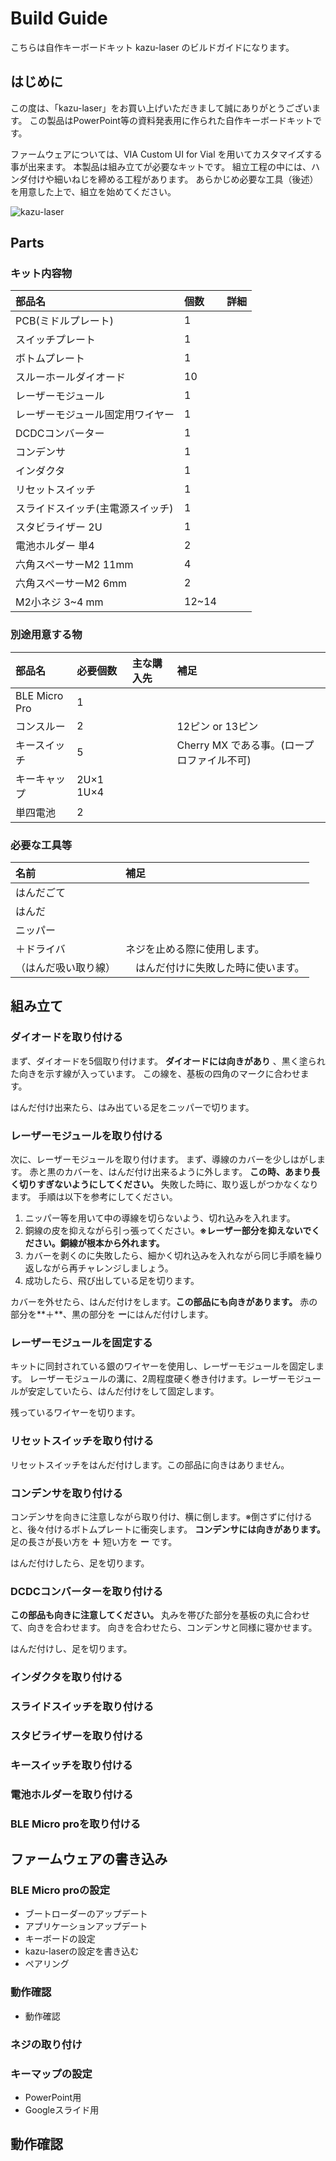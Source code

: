 # Build Guide
こちらは自作キーボードキット kazu-laser のビルドガイドになります。

## はじめに
この度は、「kazu-laser」をお買い上げいただきまして誠にありがとうございます。
この製品はPowerPoint等の資料発表用に作られた自作キーボードキットです。

ファームウェアについては、VIA Custom UI for Vial を用いてカスタマイズする事が出来ます。
本製品は組み立てが必要なキットです。
組立工程の中には、ハンダ付けや細いねじを締める工程があります。
あらかじめ必要な工具（後述）を用意した上で、組立を始めてください。

![kazu-laser](https://github.com/uruzunyaa/kazu-laser/blob/main/image/DoneBuild.jpg)

## Parts

### キット内容物

| 部品名                 | 個数 | 詳細                                                   |
|:---------------------|:--------|:----------------------------------------------------------|
| PCB(ミドルプレート)                  | 1   |                                                           |
| スイッチプレート             | 1   |                                                           |
| ボトムプレート         | 1  |                                               |
| スルーホールダイオード         | 10 |                                             |
| レーザーモジュール         | 1 |                                            |
| レーザーモジュール固定用ワイヤー         | 1 |                                            |
| DCDCコンバーター             | 1      |                                                    |
| コンデンサ              | 1 |                                      |
| インダクタ            | 1       |                                                  |
| リセットスイッチ             | 1      |                                                    |
| スライドスイッチ(主電源スイッチ)             | 1      |                                                    |
| スタビライザー 2U       | 1       |                                                           |
| 電池ホルダー 単4 | 2       |  |
| 六角スペーサーM2 11mm         | 4       |                                                           |
| 六角スペーサーM2 6mm         | 2       |                                                           |
| M2小ネジ 3~4 mm          | 12~14       |                                                           |

### 別途用意する物


| 部品名                 | 必要個数   |  主な購入先                          | 補足 |
|:---------------------|:--------|:----------------------------------|:-----------------------------------------------|
| BLE Micro Pro                  | 1   |                  |                         |
| コンスルー     | 2   |  |12ピン or 13ピン         | 
| キースイッチ         |  5  |  |Cherry MX である事。(ロープロファイル不可)                                              | 
| キーキャップ         | 2U×1  1U×4  |                                 |  |
| 単四電池         | 2 |                                 |   |

### 必要な工具等
| 名前                 | 補足                                                   |
|:---------------------|:----------------------------------------------------------|
| はんだごて |  |
| はんだ     |        |
| ニッパー    |                   |
| ＋ドライバ | ネジを止める際に使用します。 |
| （はんだ吸い取り線）   |　はんだ付けに失敗した時に使います。  |


## 組み立て


### ダイオードを取り付ける
まず、ダイオードを5個取り付けます。
**ダイオードには向きがあり** 、黒く塗られた向きを示す線が入っています。
この線を、基板の四角のマークに合わせます。

はんだ付け出来たら、はみ出ている足をニッパーで切ります。

### レーザーモジュールを取り付ける
次に、レーザーモジュールを取り付けます。
まず、導線のカバーを少しはがします。 赤と黒のカバーを、はんだ付け出来るように外します。
**この時、あまり長く切りすぎないようにしてください。** 失敗した時に、取り返しがつかなくなります。
手順は以下を参考にしてください。
1. ニッパー等を用いて中の導線を切らないよう、切れ込みを入れます。
1. 銅線の皮を抑えながら引っ張ってください。**※レーザー部分を抑えないでください。銅線が根本から外れます。**
1. カバーを剥くのに失敗したら、細かく切れ込みを入れながら同じ手順を繰り返しながら再チャレンジしましょう。
1. 成功したら、飛び出している足を切ります。 

カバーを外せたら、はんだ付けをします。**この部品にも向きがあります。**
赤の部分を**＋**、黒の部分を **ー**にはんだ付けします。


### レーザーモジュールを固定する

キットに同封されている銀のワイヤーを使用し、レーザーモジュールを固定します。
レーザーモジュールの溝に、2周程度硬く巻き付けます。レーザーモジュールが安定していたら、はんだ付けをして固定します。

残っているワイヤーを切ります。

### リセットスイッチを取り付ける
リセットスイッチをはんだ付けします。この部品に向きはありません。

### コンデンサを取り付ける
コンデンサを向きに注意しながら取り付け、横に倒します。※倒さずに付けると、後々付けるボトムプレートに衝突します。
**コンデンサには向きがあります。** 足の長さが長い方を **＋** 短い方を **ー** です。

はんだ付けしたら、足を切ります。

### DCDCコンバーターを取り付ける
**この部品も向きに注意してください。**
丸みを帯びた部分を基板の丸に合わせて、向きを合わせます。
向きを合わせたら、コンデンサと同様に寝かせます。

はんだ付けし、足を切ります。

### インダクタを取り付ける

### スライドスイッチを取り付ける

### スタビライザーを取り付ける

### キースイッチを取り付ける

### 電池ホルダーを取り付ける

### BLE Micro proを取り付ける

## ファームウェアの書き込み

### BLE Micro proの設定
- ブートローダーのアップデート
- アプリケーションアップデート
- キーボードの設定
- kazu-laserの設定を書き込む
- ペアリング

### 動作確認
- 動作確認

### ネジの取り付け


### キーマップの設定
- PowerPoint用
- Googleスライド用

## 動作確認
